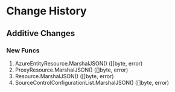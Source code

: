 # Change History

## Additive Changes

### New Funcs

1. AzureEntityResource.MarshalJSON() ([]byte, error)
1. ProxyResource.MarshalJSON() ([]byte, error)
1. Resource.MarshalJSON() ([]byte, error)
1. SourceControlConfigurationList.MarshalJSON() ([]byte, error)
